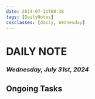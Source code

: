 ```yaml
---
date: 2024-07-31T08:38
tags: [DailyNotes]
cssclasses: [daily, Wednesday]
---
```

# DAILY NOTE
### *Wednesday, July 31st, 2024*

## Ongoing Tasks